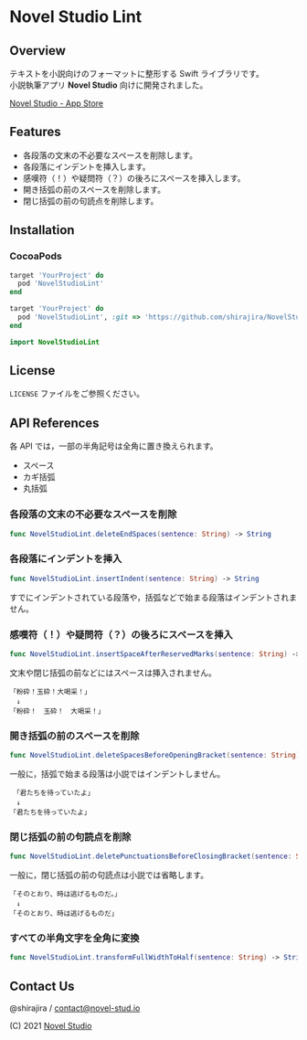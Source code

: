 # **Novel Studio Lint**

## **Overview**

テキストを小説向けのフォーマットに整形する Swift ライブラリです。  
小説執筆アプリ **Novel Studio** 向けに開発されました。

[Novel Studio - App Store](https://apps.apple.com/jp/app/novel-studio/id1499642698)

## **Features**

- 各段落の文末の不必要なスペースを削除します。
- 各段落にインデントを挿入します。
- 感嘆符（！）や疑問符（？）の後ろにスペースを挿入します。
- 開き括弧の前のスペースを削除します。
- 閉じ括弧の前の句読点を削除します。

## **Installation**

### **CocoaPods**

```ruby
target 'YourProject' do
  pod 'NovelStudioLint'
end
```

```ruby
target 'YourProject' do
  pod 'NovelStudioLint', :git => 'https://github.com/shirajira/NovelStudioLint.git', :tag => 'X.X.X'
end
```

```swift
import NovelStudioLint
```

## **License**

`LICENSE` ファイルをご参照ください。

## **API References**

各 API では，一部の半角記号は全角に置き換えられます。

- スペース
- カギ括弧
- 丸括弧

### **各段落の文末の不必要なスペースを削除**

```swift
func NovelStudioLint.deleteEndSpaces(sentence: String) -> String
```

### **各段落にインデントを挿入**

```swift
func NovelStudioLint.insertIndent(sentence: String) -> String
```

すでにインデントされている段落や，括弧などで始まる段落はインデントされません。

### **感嘆符（！）や疑問符（？）の後ろにスペースを挿入**

```swift
func NovelStudioLint.insertSpaceAfterReservedMarks(sentence: String) -> String
```

文末や閉じ括弧の前などにはスペースは挿入されません。

```
「粉砕！玉砕！大喝采！」
　↓
「粉砕！　玉砕！　大喝采！」
```

### **開き括弧の前のスペースを削除**

```swift
func NovelStudioLint.deleteSpacesBeforeOpeningBracket(sentence: String) -> String
```

一般に，括弧で始まる段落は小説ではインデントしません。

```
　「君たちを待っていたよ」
　↓
「君たちを待っていたよ」
```

### **閉じ括弧の前の句読点を削除**

```swift
func NovelStudioLint.deletePunctuationsBeforeClosingBracket(sentence: String) -> String
```

一般に，閉じ括弧の前の句読点は小説では省略します。

```
「そのとおり、時は逃げるものだ。」
　↓
「そのとおり、時は逃げるものだ」
```

### **すべての半角文字を全角に変換**

```swift
func NovelStudioLint.transformFullWidthToHalf(sentence: String) -> String
```

## **Contact Us**

@shirajira / contact@novel-stud.io

(C) 2021 [Novel Studio](https://novel-stud.io/)
